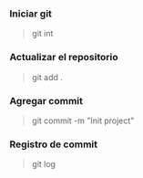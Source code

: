 ### Iniciar git
>git int
### Actualizar el repositorio
>git add .
### Agregar commit	
>git commit -m "Init project"
### Registro de commit
>git log	

